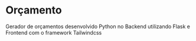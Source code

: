 # Orçamento
Gerador de orçamentos desenvolvido Python no Backend utilizando Flask e Frontend com o framework Tailwindcss
